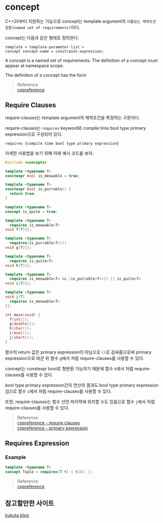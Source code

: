 # concept

C++20부터 지원하는 기능으로 concept는 template argument의 `이름있는 제약조건 집합(named set of requirements)`이다.

concept는 다음과 같은 형태로 정의한다.

```
template < template-parameter-list >
concept concept-name = constraint-expression;
```

A concept is a named set of requirements. The definition of a concept must appear at namespace scope.

The definition of a concept has the form




> Reference  
> [cppreference](https://en.cppreference.com/w/cpp/language/constraints#Concepts)

## Require Clauses
require-clauses는 template argument의 제약조건을 특정하는 구문이다.

require-clauses는 `requires` keyword와 compile time bool type primary expression으로 구성되어 있다.

```
requires {compile time bool type primary expression}
```

자세한 사용법을 보기 위해 아래 예시 코드를 보자.

``` cpp
#include <concepts>

template <typename T>
constexpr bool is_meowable = true;

template <typename T>
constexpr bool is_purrable() {
  return true;
}

template <typename T>
concept is_quite = true;

template <typename T>
  requires is_meowable<T>
void f(T){};

template <typename T>
  requires(is_purrable<T>())
void g(T){};

template <typename T>
  requires is_quite<T>
void h(T){};

template <typename T>
  requires is_meowable<T> && (is_purrable<T>()) || is_quite<T>
void i(T){};

template <typename T>
void j(T)
  requires is_meowable<T>
{};

int main(void) {
  f(int());
  g(double());
  h(char());
  i(bool());
  j(short());
}

```


함수의 return 값은 primary expression이 아님으로 `()`로 감싸줌으로써 primary expression으로 바꾼 뒤 함수 `g`에서 처럼 require-clauses를 사용할 수 있다.

concept는 constexpr bool로 형변환 가능하기 때문에  함수 `h`에서 처럼 require-clauses를 사용할 수 있다.

bool type primary expression간의 연산의 결과도 bool type primary expression임으로 함수 `i`에서 처럼 require-clauses를 사용할 수 있다.

또한, require-clauses는 함수 선언 마지막에 위치할 수도 있음으로 함수 `j`에서 처럼 require-clauses를 사용할 수 있다.

> Reference  
> [cppreference - require clauses](https://en.cppreference.com/w/cpp/language/constraints#Requires_clauses)  
> [cppreference - primary expression](https://en.cppreference.com/w/cpp/language/expressions#Primary_expressions)  

## Requires Expression

### Example
``` cpp
template <typename T>
concept Tuple = requires(T t) { t[0]; };
```

> Reference  
> [cppreference](https://en.cppreference.com/w/cpp/language/requires)  

## 참고할만한 사이트

[kukuta blog](https://kukuta.tistory.com/252)